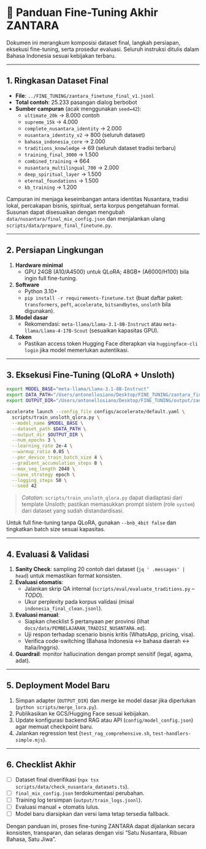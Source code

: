 # 🚀 Panduan Fine-Tuning Akhir ZANTARA

Dokumen ini merangkum komposisi dataset final, langkah persiapan, eksekusi fine-tuning, serta prosedur evaluasi. Seluruh instruksi ditulis dalam Bahasa Indonesia sesuai kebijakan terbaru.

---

## 1. Ringkasan Dataset Final
- **File**: `../FINE_TUNING/zantara_finetune_final_v1.jsonl`
- **Total contoh**: 25.233 pasangan dialog berbobot
- **Sumber campuran** (acak menggunakan `seed=42`):
  - `ultimate_20k` → 8.000 contoh
  - `supreme_15k` → 4.000
  - `complete_nusantara_identity` → 2.000
  - `nusantara_identity_v2` → 800 (seluruh dataset)
  - `bahasa_indonesia_core` → 2.000
  - `traditions_knowledge` → 69 (seluruh dataset tradisi terbaru)
  - `training_final_3000` → 1.500
  - `combined_training` → 664
  - `nusantara_multilingual_700` → 2.000
  - `deep_spiritual_layer` → 1.500
  - `eternal_foundations` → 1.500
  - `kb_training` → 1.200

Campuran ini menjaga keseimbangan antara identitas Nusantara, tradisi lokal, percakapan bisnis, spiritual, serta korpus pengetahuan formal. Susunan dapat disesuaikan dengan mengubah `data/nusantara/final_mix_config.json` dan menjalankan ulang `scripts/data/prepare_final_finetune.py`.

---

## 2. Persiapan Lingkungan
1. **Hardware minimal**
   - GPU 24GB (A10/A4500) untuk QLoRA; 48GB+ (A6000/H100) bila ingin full fine-tuning.
2. **Software**
   - Python 3.10+
   - `pip install -r requirements-finetune.txt` (buat daftar paket: `transformers`, `peft`, `accelerate`, `bitsandbytes`, `unsloth` bila digunakan).
3. **Model dasar**
   - Rekomendasi: `meta-llama/Llama-3.1-8B-Instruct` atau `meta-llama/Llama-4-17B-Scout` (sesuaikan kapasitas GPU).
4. **Token**
   - Pastikan access token Hugging Face diterapkan via `huggingface-cli login` jika model memerlukan autentikasi.

---

## 3. Eksekusi Fine-Tuning (QLoRA + Unsloth)
```bash
export MODEL_BASE="meta-llama/Llama-3.1-8B-Instruct"
export DATA_PATH="/Users/antonellosiano/Desktop/FINE_TUNING/zantara_finetune_final_v1.jsonl"
export OUTPUT_DIR="/Users/antonellosiano/Desktop/FINE_TUNING/output/zantara-ft-final"

accelerate launch --config_file configs/accelerate/default.yaml \
  scripts/train_unsloth_qlora.py \
  --model_name $MODEL_BASE \
  --dataset_path $DATA_PATH \
  --output_dir $OUTPUT_DIR \
  --num_epochs 3 \
  --learning_rate 2e-4 \
  --warmup_ratio 0.05 \
  --per_device_train_batch_size 4 \
  --gradient_accumulation_steps 8 \
  --max_seq_length 2048 \
  --save_strategy epoch \
  --logging_steps 50 \
  --seed 42
```
> *Catatan*: `scripts/train_unsloth_qlora.py` dapat diadaptasi dari template Unsloth; pastikan memasukkan prompt sistem (role `system`) dari dataset yang sudah distandardisasi.

Untuk full fine-tuning tanpa QLoRA, gunakan `--bnb_4bit false` dan tingkatkan batch size sesuai kapasitas.

---

## 4. Evaluasi & Validasi
1. **Sanity Check**: sampling 20 contoh dari dataset (`jq ' .messages' | head`) untuk memastikan format konsisten.
2. **Evaluasi otomatis**:
   - Jalankan skrip QA internal (`scripts/eval/evaluate_traditions.py` – *TODO*).
   - Ukur perplexity pada korpus validasi (misal `indonesia_final_clean.jsonl`).
3. **Evaluasi manual**:
   - Siapkan checklist 5 pertanyaan per provinsi (lihat `docs/data/PEMBELAJARAN_TRADISI_NUSANTARA.md`).
   - Uji respon terhadap scenario bisnis kritis (WhatsApp, pricing, visa).
   - Verifica code-switching (Bahasa Indonesia ↔ bahasa daerah ↔ Italia/Inggris).
4. **Guardrail**: monitor hallucination dengan prompt sensitif (legal, agama, adat).

---

## 5. Deployment Model Baru
1. Simpan adapter (`OUTPUT_DIR`) dan merge ke model dasar jika diperlukan (`python scripts/merge_lora.py`).
2. Publikasikan ke GCS/Hugging Face sesuai kebijakan.
3. Update konfigurasi backend RAG atau API (`config/model_config.json`) agar memuat checkpoint baru.
4. Jalankan regression test (`test_rag_comprehensive.sh`, `test-handlers-simple.mjs`).

---

## 6. Checklist Akhir
- [ ] Dataset final diverifikasi (`npx tsx scripts/data/check_nusantara_datasets.ts`).
- [ ] `final_mix_config.json` terdokumentasi perubahan.
- [ ] Training log tersimpan (`output/train_logs.jsonl`).
- [ ] Evaluasi manual + otomatis lulus.
- [ ] Model baru diarsipkan dan versi lama tetap tersedia fallback.

Dengan panduan ini, proses fine-tuning ZANTARA dapat dijalankan secara konsisten, transparan, dan selaras dengan visi “Satu Nusantara, Ribuan Bahasa, Satu Jiwa”.
